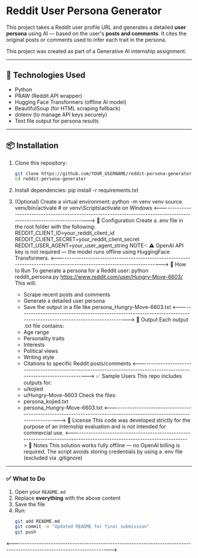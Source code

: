 # Reddit User Persona Generator

This project takes a Reddit user profile URL and generates a detailed **user persona** using AI — based on the user's **posts and comments**. It cites the original posts or comments used to infer each trait in the persona.

This project was created as part of a Generative AI internship assignment.

---

## 🔧 Technologies Used

- Python
- PRAW (Reddit API wrapper)
- Hugging Face Transformers (offline AI model)
- BeautifulSoup (for HTML scraping fallback)
- dotenv (to manage API keys securely)
- Text file output for persona results

---

## 📦 Installation

1. Clone this repository:
   ```bash
   git clone https://github.com/YOUR_USERNAME/reddit-persona-generator.git
   cd reddit-persona-generator

2. Install dependencies:
   pip install -r requirements.txt

3. (Optional) Create a virtual environment:
   python -m venv venv
   source venv/bin/activate   # or venv\Scripts\activate on Windows
<---------------------------------------------------------------------------------------------------------------------->
🔐 Configuration
Create a .env file in the root folder with the following:
   REDDIT_CLIENT_ID=your_reddit_client_id
   REDDIT_CLIENT_SECRET=your_reddit_client_secret
   REDDIT_USER_AGENT=your_user_agent_string
   NOTE-: ⚠️ OpenAI API key is not required — the model runs offline using HuggingFace Transformers.
<---------------------------------------------------------------------------------------------------------------------->
🚀 How to Run
To generate a persona for a Reddit user:
   python reddit_persona.py https://www.reddit.com/user/Hungry-Move-6603/
   This will:
    - Scrape recent posts and comments
    - Generate a detailed user persona
    - Save the output in a file like persona_Hungry-Move-6603.txt
<----------------------------------------------------------------------------------------------------------------------->
📁 Output
Each output .txt file contains:
    - Age range
    - Personality traits
    - Interests
    - Political views
    - Writing style
    - Citations to specific Reddit posts/comments
<----------------------------------------------------------------------------------------------------------------------->
✅ Sample Users
This repo includes outputs for:
    - u/kojied
    - u/Hungry-Move-6603
Check the files:
    - persona_kojied.txt
    - persona_Hungry-Move-6603.txt
<----------------------------------------------------------------------------------------------------------------------->
🙏 License
This code was developed strictly for the purpose of an internship evaluation and is not intended for commercial use.
<----------------------------------------------------------------------------------------------------------------------->
📌 Notes
This solution works fully offline — no OpenAI billing is required.
The script avoids storing credentials by using a .env file (excluded via .gitignore)

---

### ✅ What to Do

1. Open your `README.md`
2. Replace **everything** with the above content
3. Save the file
4. Run:
   ```bash
   git add README.md
   git commit -m "Updated README for final submission"
   git push
<----------------------------------------------------------------------------------------------------------------------->














